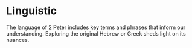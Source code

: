 # Linguistic

The language of 2 Peter includes key terms and phrases that inform our understanding. Exploring the original Hebrew or Greek sheds light on its nuances.


